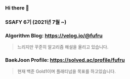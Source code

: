 ### Hi there 👋
### SSAFY 6기 (2021년 7월 ~)

### Algorithm Blog: https://velog.io/@fufru
>느리지만 꾸준히 알고리즘 해설을 올리고 있습니다.
### BaekJoon Profile: https://solved.ac/profile/fufru
>현재 백준 Gold1이며 플래티넘을 목표를 하고있습니다.
<!--
**Pinako-Ana/Pinako-Ana** is a ✨ _special_ ✨ repository because its `README.md` (this file) appears on your GitHub profile.

Here are some ideas to get you started:

- 🔭 I’m currently working on ...
- 🌱 I’m currently learning ...
- 👯 I’m looking to collaborate on ...
- 🤔 I’m looking for help with ...
- 💬 Ask me about ...
- 📫 How to reach me: ...
- 😄 Pronouns: ...
- ⚡ Fun fact: ...
-->
